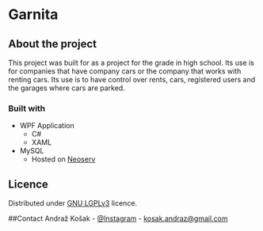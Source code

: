 # Garnita

## About the project
This project was built for as a project for the grade in high school. Its use is for companies that have company cars or the company that works with renting cars. Its use is to have control over rents, cars, registered users and the garages where cars are parked.

### Built with
* WPF Application
  * C#
  * XAML
* MySQL
  * Hosted on [Neoserv](https://www.neoserv.si)

## Licence
Distributed under [GNU LGPLv3](https://choosealicense.com/licenses/lgpl-3.0/) licence.

##Contact
Andraž Košak - [@Instagram](https://www.instagram.com/andraz.kosak) - kosak.andraz@gmail.com
